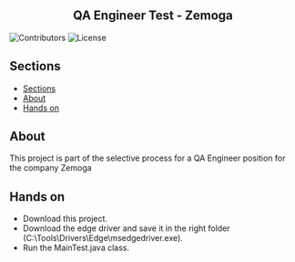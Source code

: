 <br/>
<p align="center">
  <h2 align="center">QA Engineer Test - Zemoga</h2>
</p>

  ![Contributors](https://img.shields.io/github/contributors/elccastro/testZemoga?color=dark-green) ![License](https://img.shields.io/github/license/elccastro/testZemoga) 



## Sections

- [Sections](#sections)
- [About](#about)
- [Hands on](#hands-on)

## About

This project is part of the selective process for a QA Engineer position for the company Zemoga

## Hands on

* Download this project.
* Download the edge driver and save it in the right folder (C:\Tools\Drivers\Edge\msedgedriver.exe).
* Run the MainTest.java class.

